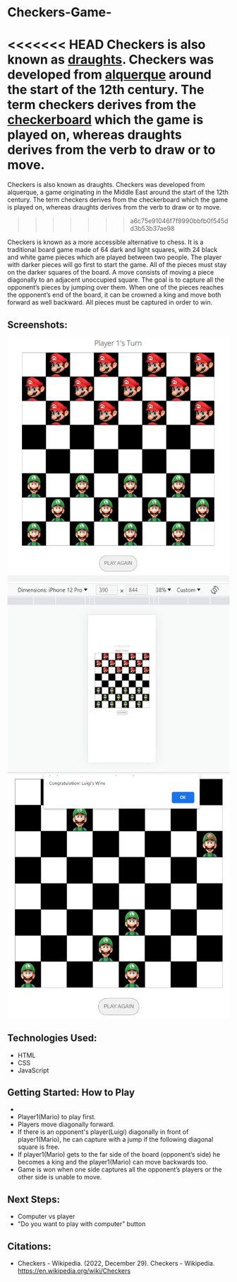 # Checkers-Game-

<<<<<<< HEAD
Checkers is also known as [draughts](https://en.wikipedia.org/wiki/English_draughts). Checkers was developed from [alquerque](https://en.wikipedia.org/wiki/Alquerque) around the start of the 12th century. The term checkers derives from the [checkerboard](https://en.wikipedia.org/wiki/Checkerboard) which the game is played on, whereas draughts derives from the verb to draw or to move.
=======

Checkers is also known as draughts. Checkers was developed from alquerque, a game originating in the Middle East around the start of the 12th century. The term checkers derives from the checkerboard which the game is played on, whereas draughts derives from the verb to draw or to move.
>>>>>>> a6c75e91046f7f9990bbfb0f545dd3b53b37ae98

Checkers is known as a more accessible alternative to chess. It is a traditional board game made of 64 dark and light squares, with 24 black and white game pieces which are played between two people. The player with darker pieces will go first to start the game. All of the pieces must stay on the darker squares of the board. A move consists of moving a piece diagonally to an adjacent unoccupied square. The goal is to capture all the opponent’s pieces by jumping over them. When one of the pieces reaches the opponent’s end of the board, it can be crowned a king and move both forward as well backward. All pieces must be captured in order to win. 


## Screenshots: 

<img src="Computer size.png"/>


<img src="Mobile size.png"/>


<img src="Winner Luigi.png"/>



## Technologies Used:

- HTML
- CSS
- JavaScript


## Getting Started: How to Play

- 
- Player1(Mario) to play first.
- Players move diagonally forward. 
- If there is an opponent's player(Luigi) diagonally in front of player1(Mario), he can capture with a jump if the following diagonal square is free. 
- If player1(Mario) gets to the far side of the board (opponent’s side) he becomes a king and the player1(Mario) can move backwards too.
- Game is won when one side captures all the opponent’s players or the other side is unable to move. 


## Next Steps:

- Computer vs player 
- "Do you want to play with computer” button


## Citations:

- Checkers - Wikipedia. (2022, December 29). Checkers - Wikipedia. https://en.wikipedia.org/wiki/Checkers









